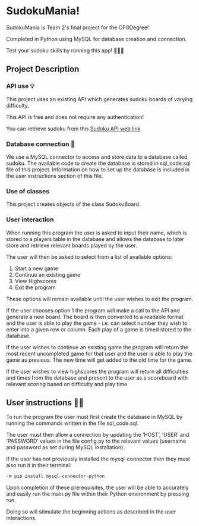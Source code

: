# SudokuMania!

SudokuMania is Team 2's final project for the CFGDegree!

Completed in Python using MySQL for database creation and connection.

Test your sudoku skills by running this app! 👾👾👾

## Project Description


### API use 💡

This project uses an existing API which generates sudoku boards of varying difficulty.

This API is free and does not require any authentication!

You can retrieve sudoku from this 
[Sudoku API web link](https://sudoku-game-and-api.netlify.app)

### Database connection 🔢

We use a MySQL connector to access and store data to a database called sudoku.
The available code to create the database is stored in sql_code.sql file of this project.
Information on how to set up the database is included in the user instructions section of this file.

### Use of classes

This project creates objects of the class SudokuBoard.

### User interaction

When running this program the user is asked to input their name, which is stored to a players table in the database and allows the database to later store and retrieve relevant boards played by the user.

The user will then be asked to select from a list of available options:
1. Start a new game
2. Continue an existing game
3. View Highscores
4. Exit the program

These options will remain available until the user wishes to exit the program.

If the user chooses option 1 the program will make a call to the API and generate a new board.
The board is then converted to a readable format and the user is able to play the game -
i.e. can select number they wish to enter into a given row or column. Each play of a game is timed stored to the database.

If the user wishes to continue an existing game the program will return the most recent uncompleted game for that user
and the user is able to play the game as previous. The new time will get added to the old time for the game.

If the user wishes to view highscores the program will return all difficulties and times from the database and present
to the user as a scoreboard with relevant scoring based on difficulty and play time. 


## User instructions 👩‍💻

To run the program the user must first create the database in MySQL by running the commands written in the file sql_code.sql.

The user must then allow a connection by updating the ‘HOST’, ‘USER’ and ‘PASSWORD’ values in the file config.py to the relevant values (username and password as set during MySQL installation).

If the user has not previously installed the mysql-connector then they must also run it in their terminal:

```bash
-m pip install mysql-connector-python 
```

Upon completion of these prerequisites, the user will be able to accurately and easily run the main.py file within their Python environment by pressing run.

Doing so will stimulate the beginning actions as described in the user interactions.



